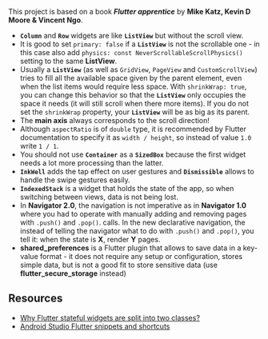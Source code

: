 This project is based on a book ***Flutter apprentice*** by **Mike Katz, Kevin D Moore & Vincent Ngo**.

* **`Column`** and **`Row`** widgets are like **`ListView`** but without the scroll view.
* It is good to set `primary: false` if a **`ListView`** is not the scrollable one - in this case also add `physics: const NeverScrollableScrollPhysics()` setting to the same **ListView**.
* Usually a **`ListView`** (as well as `GridView`, `PageView` and `CustomScrollView`) tries to fill all the available space given by the parent element, even when the list items would require less space. With `shrinkWrap: true`, you can change this behavior so that the **`ListView`** only occupies the space it needs (it will still scroll when there more items). If you do not set the `shrinkWrap` property, your **`ListView`** will be as big as its parent.
* The **main axis** always corresponds to the scroll direction!
* Although `aspectRatio` is of `double` type, it is recommended by Flutter documentation to specify it as `width / height`, so instead of value `1.0` write `1 / 1`.
* You should not use **`Container`** as a **`SizedBox`** because the first widget needs a lot more processing than the latter.
* **`InkWell`** adds the tap effect on user gestures and **`Dismissible`** allows to handle the swipe gestures easily.
* **`IndexedStack`** is a widget that holds the state of the app, so when switching between views, data is not being lost.
* In **Navigator 2.0**, the navigation is not imperative as in **Navigator 1.0** where you had to operate with manually adding and removing pages with `.push()` and `.pop()`. calls. In the new declarative navigation, the instead of telling the navigator what to do with `.push()` and `.pop()`, you tell it: when the state is **X**, render **Y** pages.
* **shared_preferences** is a Flutter plugin that allows to save data in a key-value format - it does not require any setup or configuration, stores simple data, but is not a good fit to store sensitive data (use **flutter_secure_storage** instead)

## Resources

* [Why Flutter stateful widgets are split into two classes?](https://stackoverflow.com/questions/50612237/why-are-stateful-widgets-defined-as-two-classes-in-flutter)
* [Android Studio Flutter snippets and shortcuts](https://medium.com/flutter-community/flutter-ide-shortcuts-for-faster-development-2ef45c51085b)